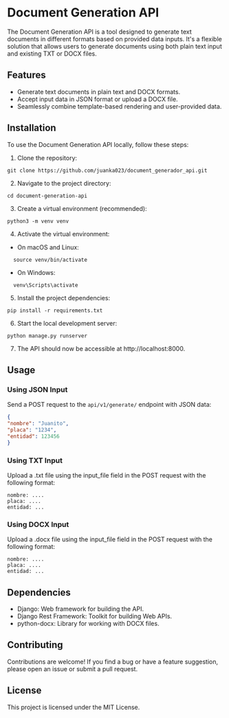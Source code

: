 # Document Generation API

The Document Generation API is a tool designed to generate text documents in different formats based on provided data inputs. It's a flexible solution that allows users to generate documents using both plain text input and existing TXT or DOCX files.

## Features

- Generate text documents in plain text and DOCX formats.
- Accept input data in JSON format or upload a DOCX file.
- Seamlessly combine template-based rendering and user-provided data.

## Installation

To use the Document Generation API locally, follow these steps:

1. Clone the repository:
```
git clone https://github.com/juanka023/document_generador_api.git
```

2. Navigate to the project directory:
```
cd document-generation-api
```

3. Create a virtual environment (recommended):
```
python3 -m venv venv
```

4. Activate the virtual environment:
- On macOS and Linux:
```
  source venv/bin/activate
```
- On Windows:
```
  venv\Scripts\activate
```

5. Install the project dependencies:
```
pip install -r requirements.txt
```

6. Start the local development server:
```
python manage.py runserver
```

7. The API should now be accessible at http://localhost:8000.

## Usage

### Using JSON Input

Send a POST request to the `api/v1/generate/` endpoint with JSON data:

```json
{
"nombre": "Juanito",
"placa": "1234",
"entidad": 123456
}
```

### Using TXT Input

Upload a .txt file using the input_file field in the POST request with the following format:
```
nombre: ....
placa: ....
entidad: ...
```
### Using DOCX Input

Upload a .docx file using the input_file field in the POST request with the following format:
```
nombre: ....
placa: ....
entidad: ...
```

## Dependencies

- Django: Web framework for building the API.
- Django Rest Framework: Toolkit for building Web APIs.
- python-docx: Library for working with DOCX files.

## Contributing
Contributions are welcome! If you find a bug or have a feature suggestion, please open an issue or submit a pull request.

## License
This project is licensed under the MIT License.